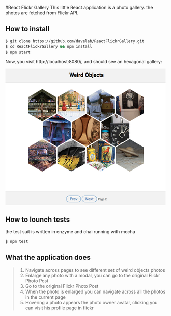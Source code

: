 #React Flickr Gallery
This little React application is a photo gallery. the photos are fetched from Flickr API.

## How to install

```bash
$ git clone https://github.com/davelab/ReactFlickrGallery.git
$ cd ReactFlickrGallery && npm install
$ npm start
```

Now, you visit http://localhost:8080/, and should see an hexagonal gallery:

![](app/images/app.png)

## How to lounch tests
the test suit is written in enzyme and chai running with mocha

```bash
$ npm test
```
## What the application does

> 1. Navigate across pages to see different set of weird objects photos
> 2. Enlarge any photo with a modal, you can go to the original Flickr Photo Post
> 3. Go to the original Flickr Photo Post
> 4. When the photo is enlarged you can navigate across all the photos in the current page
> 5. Hovering a photo appears the photo owner avatar, clicking you can visit his profile page in flickr
